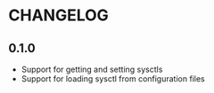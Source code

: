 # CHANGELOG

## 0.1.0
 * Support for getting and setting sysctls
 * Support for loading sysctl from configuration files
